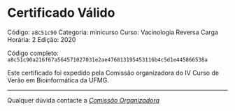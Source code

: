 # Certificado Válido

Código: `a8c51c90`
Categoria: minicurso
Curso: Vacinologia Reversa
Carga Horária: 2
Edição: 2020


Código completo: `a8c51c90a216f67a564571027031e2ae476813195453116b4c5d1e445866538a`


Este certificado foi expedido pela Comissão organizadora do IV Curso de Verão em Bioinformática da UFMG.

----

Qualquer dúvida contacte a [_Comissão Organizadora_](<mailto:cursobioinfoufmg@gmail.com$subject=[Certificados]>)

